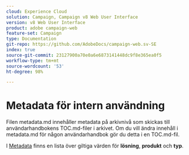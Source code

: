 ```yaml
---
cloud: Experience Cloud
solution: Campaign, Campaign v8 Web User Interface
version: v8 Web User Interface
product: adobe campaign-web
feature-set: Campaign
type: Documentation
git-repo: https://github.com/AdobeDocs/campaign-web.sv-SE
index: true
source-git-commit: 23127900a70e0a6e6873141448dc9f8e365ea0f5
workflow-type: tm+mt
source-wordcount: '53'
ht-degree: 98%

---
```



# Metadata för intern användning

Filen metadata.md innehåller metadata på arkivnivå som skickas till användarhandbokens TOC.md-filer i arkivet. Om du vill ändra innehåll i metadata.md för någon användarhandbok gör du detta i en TOC.md-fil.

I [Metadata](https://experienceleague.adobe.com/docs/authoring-guide-exl/using/editing/user-guide-setup/metadata.html?lang=sv) finns en lista över giltiga värden för **lösning**, **produkt** och **typ**.
